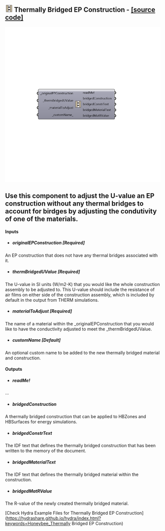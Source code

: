 ## ![](../../images/icons/Thermally_Bridged_EP_Construction.png) Thermally Bridged EP Construction - [[source code]](https://github.com/ladybug-tools/honeybee-legacy/tree/master/src/Honeybee_Thermally%20Bridged%20EP%20Construction.py)

![](../../images/components/Thermally_Bridged_EP_Construction.png)

Use this component to adjust the U-value an EP construction without any thermal bridges to account for birdges by adjusting the condutivity of one of the materials.
 -
 

#### Inputs
* ##### originalEPConstruction [Required]
An EP construction that does not have any thermal bridges associated with it.
* ##### thermBridgedUValue [Required]
The U-value in SI units (W/m2-K) that you would like the whole construction assembly to be adjusted to.  This U-value should include the resistance of air films on either side of the construction assembly, which is included by default in the output from THERM simulations.
* ##### materialToAdjust [Required]
The name of a material within the _originalEPConstruction that you would like to have the conductivity adjusted to meet the _thermBridgedUValue.
* ##### customName [Default]
An optional custom name to be added to the new thermally bridged material and construction.

#### Outputs
* ##### readMe!
...
* ##### bridgedConstruction
A thermally bridged construction that can be applied to HBZones and HBSurfaces for energy simulations.
* ##### bridgedConstrText
The IDF text that defines the thermally bridged construction that has been written to the memory of the document.
* ##### bridgedMaterialText
The IDF text that defines the thermally bridged material within the construction.
* ##### bridgedMatRValue
The R-value of the newly created thermally bridged material.


[Check Hydra Example Files for Thermally Bridged EP Construction](https://hydrashare.github.io/hydra/index.html?keywords=Honeybee_Thermally Bridged EP Construction)
